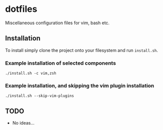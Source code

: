 dotfiles
========

Miscellaneous configuration files for vim, bash etc.


## Installation

To install simply clone the project onto your filesystem and run `install.sh`.

### Example installation of selected components
```
./install.sh -c vim,zsh
```

### Example installation, and skipping the vim plugin installation
```
./install.sh --skip-vim-plugins
```

## TODO
- No ideas...
